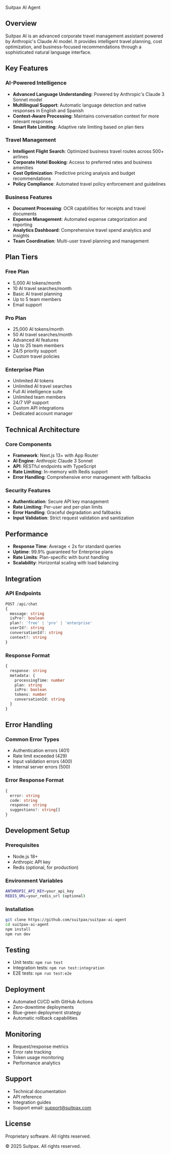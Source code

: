 
Suitpax AI Agent

## Overview
Suitpax AI is an advanced corporate travel management assistant powered by Anthropic's Claude AI model. It provides intelligent travel planning, cost optimization, and business-focused recommendations through a sophisticated natural language interface.

## Key Features

### AI-Powered Intelligence
- **Advanced Language Understanding**: Powered by Anthropic's Claude 3 Sonnet model
- **Multilingual Support**: Automatic language detection and native responses in English and Spanish
- **Context-Aware Processing**: Maintains conversation context for more relevant responses
- **Smart Rate Limiting**: Adaptive rate limiting based on plan tiers

### Travel Management
- **Intelligent Flight Search**: Optimized business travel routes across 500+ airlines
- **Corporate Hotel Booking**: Access to preferred rates and business amenities
- **Cost Optimization**: Predictive pricing analysis and budget recommendations
- **Policy Compliance**: Automated travel policy enforcement and guidelines

### Business Features
- **Document Processing**: OCR capabilities for receipts and travel documents
- **Expense Management**: Automated expense categorization and reporting
- **Analytics Dashboard**: Comprehensive travel spend analytics and insights
- **Team Coordination**: Multi-user travel planning and management

## Plan Tiers

### Free Plan
- 5,000 AI tokens/month
- 10 AI travel searches/month
- Basic AI travel planning
- Up to 5 team members
- Email support

### Pro Plan
- 25,000 AI tokens/month
- 50 AI travel searches/month
- Advanced AI features
- Up to 25 team members
- 24/5 priority support
- Custom travel policies

### Enterprise Plan
- Unlimited AI tokens
- Unlimited AI travel searches
- Full AI intelligence suite
- Unlimited team members
- 24/7 VIP support
- Custom API integrations
- Dedicated account manager

## Technical Architecture

### Core Components
- **Framework**: Next.js 13+ with App Router
- **AI Engine**: Anthropic Claude 3 Sonnet
- **API**: RESTful endpoints with TypeScript
- **Rate Limiting**: In-memory with Redis support
- **Error Handling**: Comprehensive error management with fallbacks

### Security Features
- **Authentication**: Secure API key management
- **Rate Limiting**: Per-user and per-plan limits
- **Error Handling**: Graceful degradation and fallbacks
- **Input Validation**: Strict request validation and sanitization

## Performance
- **Response Time**: Average < 2s for standard queries
- **Uptime**: 99.9% guaranteed for Enterprise plans
- **Rate Limits**: Plan-specific with burst handling
- **Scalability**: Horizontal scaling with load balancing

## Integration

### API Endpoints
```typescript
POST /api/chat
{
  message: string
  isPro?: boolean
  plan?: 'free' | 'pro' | 'enterprise'
  userId?: string
  conversationId?: string
  context?: string
}
```

### Response Format
```typescript
{
  response: string
  metadata: {
    processingTime: number
    plan: string
    isPro: boolean
    tokens: number
    conversationId: string
  }
}
```

## Error Handling

### Common Error Types
- Authentication errors (401)
- Rate limit exceeded (429)
- Input validation errors (400)
- Internal server errors (500)

### Error Response Format
```typescript
{
  error: string
  code: string
  response: string
  suggestions?: string[]
}
```

## Development Setup

### Prerequisites
- Node.js 18+
- Anthropic API key
- Redis (optional, for production)

### Environment Variables
```bash
ANTHROPIC_API_KEY=your_api_key
REDIS_URL=your_redis_url (optional)
```

### Installation
```bash
git clone https://github.com/suitpax/suitpax-ai-agent
cd suitpax-ai-agent
npm install
npm run dev
```

## Testing
- Unit tests: `npm run test`
- Integration tests: `npm run test:integration`
- E2E tests: `npm run test:e2e`

## Deployment
- Automated CI/CD with GitHub Actions
- Zero-downtime deployments
- Blue-green deployment strategy
- Automatic rollback capabilities

## Monitoring
- Request/response metrics
- Error rate tracking
- Token usage monitoring
- Performance analytics

## Support
- Technical documentation
- API reference
- Integration guides
- Support email: support@suitpax.com

## License
Proprietary software. All rights reserved.

© 2025 Suitpax. All rights reserved.
```
